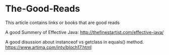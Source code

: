 # The-Good-Reads
This article contains links or books that are good reads

A good Summery of Effective Java: http://thefinestartist.com/effective-java/

A good disussion about instanceof vs getclass in equals() method. https://www.artima.com/intv/bloch17.html
